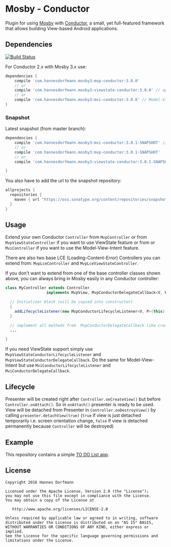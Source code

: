 # Mosby - Conductor
Plugin for using [Mosby](https://github.com/sockeqwe/mosby) with [Conductor](https://github.com/bluelinelabs/Conductor), a small, yet full-featured framework that allows building View-based Android applications.


## Dependencies
[![Build Status](https://travis-ci.org/sockeqwe/mosby-conductor.svg?branch=master)](https://travis-ci.org/sockeqwe/mosby-conductor)


For Conductor 2.x with Mosby 3.x use:
```groovy
dependencies {
    compile 'com.hannesdorfmann.mosby3:mvp-conductor:3.0.0'
    // or
    compile 'com.hannesdorfmann.mosby3:viewstate-conductor:3.0.0' // optional viewstate feature
    // or
    compile 'com.hannesdorfmann.mosby3:mvi-conductor:3.0.0' // Model-View-Intent
}
```

### Snapshot
Latest snapshot (from master branch):

```groovy
dependencies {
    compile 'com.hannesdorfmann.mosby3:mvi-conductor:3.0.1-SNAPSHOT' // Model-View-Intent
    // or
    compile 'com.hannesdorfmann.mosby3:mvp-conductor:3.0.1-SNAPSHOT'
    // or
    compile 'com.hannesdorfmann.mosby3:viewstate-conductor:3.0.1-SNAPSHOT' // optional viewstate feature

}
```

You also have to add the url to the snapshot repository:
```gradle
allprojects {
  repositories {
    maven { url "https://oss.sonatype.org/content/repositories/snapshots/" }
  }
}
```

## Usage
Extend your own Conductor `Controller` from `MvpController` or from `MvpViewStateController` if you want to use ViewState feature or from  or `MviController` if you want to use the Model-View-Intent feature.

There are also two base LCE (Loading-Content-Error) Controllers you can extend from: `MvpLceController` and `MvpLceViewStateController`.

If you don't want to extend from one of the base controller classes shown above, you can always bring in Mosby easily in any Conductor controller:

```java
class MyController extends Controller
                  implements MvpView, MvpConductorDelegateCallback<V, P> {

  // Initializer block (will be copied into constructor)
  {
    addLifecycleListener(new MvpConductorLifecycleListener<V, P>(this);
  }

  // implement all methods from  MvpConductorDelegateCallback like createPresenter() etc.
  ...

}
```
If you need ViewState support simply use `MvpViewStateConductorLifecycleListener` and `MvpViewStateConductorDelegateCallback`.
Do the same for  Model-View-Intent but  use `MviConductorLifecycleListener` and `MviConductorDelegateCallback`.

## Lifecycle
Presenter will be created right after `Controller.onCreateView()` but before `Controller.onAttach()`. So in `onAttach()` presenter is ready to be used.
View will be detached from Presenter in `Controller.onDestroyView()` by calling `presenter.detachView(true)` (`true` if view is just detached temporarily i.e. screen orientation change, `false` if view is detached permanently because `Controller` will be destroyed)

## Example
This repository contains a simple [TO DO List app](https://github.com/sockeqwe/mosby-conductor/tree/master/app).
## License

```
Copyright 2016 Hannes Dorfmann

Licensed under the Apache License, Version 2.0 (the "License");
you may not use this file except in compliance with the License.
You may obtain a copy of the License at

   http://www.apache.org/licenses/LICENSE-2.0

Unless required by applicable law or agreed to in writing, software
distributed under the License is distributed on an "AS IS" BASIS,
WITHOUT WARRANTIES OR CONDITIONS OF ANY KIND, either express or implied.
See the License for the specific language governing permissions and
limitations under the License.
```
